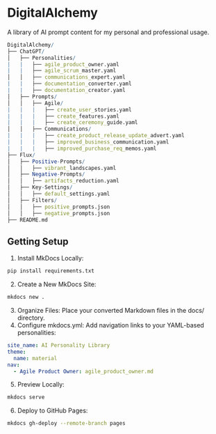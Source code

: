 # DigitalAlchemy

A library of AI prompt content for my personal and professional usage.

```mathematica
DigitalAlchemy/
├── ChatGPT/
│   ├── Personalities/
|   |   ├── agile_product_owner.yaml
|   |   ├── agile_scrum_master.yaml
│   │   ├── communications_expert.yaml
|   |   ├── documentation_converter.yaml
|   |   ├── documentation_creator.yaml
│   ├── Prompts/
│   │   ├── Agile/
|   |   |   ├── create_user_stories.yaml
|   |   |   ├── create_features.yaml
|   |   |   ├── create_ceremony_guide.yaml
│   │   ├── Communications/
|   |   |   ├── create_product_release_update_advert.yaml
|   |   |   ├── improved_business_communication.yaml
|   |   |   ├── improved_purchase_req_memos.yaml
├── Flux/
│   ├── Positive-Prompts/
│   │   ├── vibrant_landscapes.yaml
│   ├── Negative-Prompts/
│   │   ├── artifacts_reduction.yaml
│   ├── Key-Settings/
│   │   ├── default_settings.yaml
│   ├── Filters/
│   │   ├── positive_prompts.json
│   │   ├── negative_prompts.json
├── README.md
```

## Getting Setup

1. Install MkDocs Locally:
```bash
pip install requirements.txt
```
2. Create a New MkDocs Site:
```bash
mkdocs new .
```
3. Organize Files: Place your converted Markdown files in the docs/ directory.
4. Configure mkdocs.yml: Add navigation links to your YAML-based personalities:
```yaml
site_name: AI Personality Library
theme:
  name: material
nav:
  - Agile Product Owner: agile_product_owner.md
```
5. Preview Locally:
```bash
mkdocs serve
```
6. Deploy to GitHub Pages:
```bash
mkdocs gh-deploy --remote-branch pages
```
